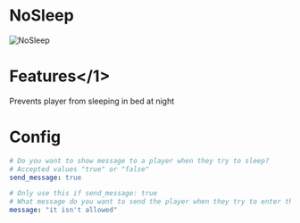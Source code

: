 # NoSleep

![NoSleep](https://user-images.githubusercontent.com/66917109/158013694-62fbfd3f-4542-4057-9897-3e9ff9daddcc.png)

# Features</1>

Prevents player from sleeping in bed at night

# Config

```yaml
# Do you want to show message to a player when they try to sleep?
# Accepted values "true" or "false"
send_message: true

# Only use this if send_message: true
# What message do you want to send the player when they try to enter the bed?
message: "it isn't allowed"
```

